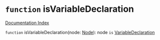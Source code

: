 # `function` isVariableDeclaration

[Documentation Index](../README.md)

`function` isVariableDeclaration(node: [Node](../interface.Node/README.md)): node `is` [VariableDeclaration](../interface.VariableDeclaration/README.md)